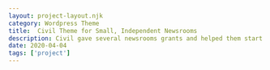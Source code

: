 ```yaml
---
layout: project-layout.njk
category: Wordpress Theme
title:  Civil Theme for Small, Independent Newsrooms
description: Civil gave several newsrooms grants and helped them start up; I worked with the first 11 to design a WordPress theme that could be adapted to their needs
date: 2020-04-04
tags: ['project']
---
```

